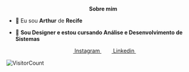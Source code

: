 
<p align="center"><b>Sobre mim</b></p>

<p align="left">
  
- 👦 Eu sou <strong>Arthur</strong> de <strong>Recife</strong>

- 🔭 <strong>Sou Designer e estou cursando Análise e Desenvolvimento de Sistemas</strong>

<!---

- 🌱 <strong>Informações sobre o que você está estudando no momento (Áreas, linguagens)</strong>

- 👯 Eu estou procurando colaborar em projetos open source.

- 💬 Pergunte-me sobre <strong>Seus interesses</strong>
</p>
<p align="center">📫<b>Meus contatos</br></p>

--->

<p align="center">
<!--- &nbsp;&nbsp;&nbsp;&nbsp;<a href = "https://www.facebook.com/SEU_FACE_AQUI?ref=bookmarks" target="_blank"> <img align="center" src = "https://cdn1.iconfinder.com/data/icons/logotypes/32/square-facebook-256.png" height= 15px width = 15px> Facebook </a>&nbsp;&nbsp;
--->
  <a href = "https://www.instagram.com/arthurhcbem" target="_blank"><img align="center" src="https://image.flaticon.com/icons/svg/174/174855.svg" height= 15px width = 15px> Instagram </a>&nbsp;&nbsp;
<a href = "https://www.linkedin.com/in/arthur-bem-4b872715a/" target="_blank"><img align="center" src = "https://image.flaticon.com/icons/svg/174/174857.svg" height= 15px width = 15px> Linkedin </a>&nbsp;&nbsp;
  <!---
<a href = "SEU_SITE_PESSOAL_AQUI" target="_blank"><img align="center" src = "https://image.flaticon.com/icons/svg/841/841364.svg" height= 15px width = 15px> Website </a>
</p>
*************
**Contador De Visitas**
--->

![VisitorCount](https://profile-counter.glitch.me/{arthurhcbem}/count.svg)
